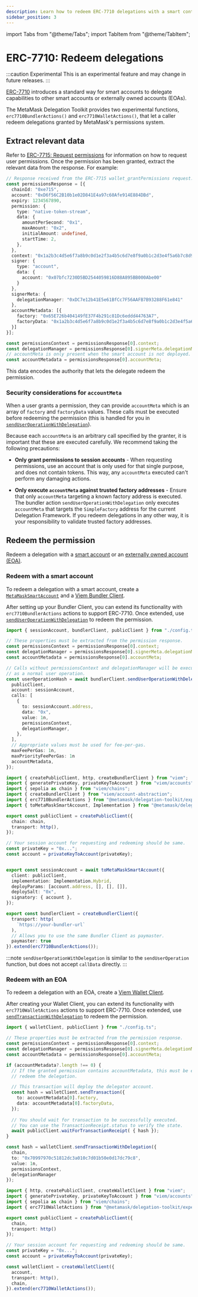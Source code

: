 ```yaml
---
description: Learn how to redeem ERC-7710 delegations with a smart contract account or an externally owned account (EOA).
sidebar_position: 3
---
```


import Tabs from "@theme/Tabs";
import TabItem from "@theme/TabItem";

# ERC-7710: Redeem delegations

:::caution Experimental
This is an experimental feature and may change in future releases.
:::

[ERC-7710](https://eip.tools/eip/7710) introduces a standard way for smart accounts to delegate capabilities to other
smart accounts or externally owned accounts (EOAs).

The MetaMask Delegation Toolkit provides two experimental functions, `erc7710BundlerActions()` and `erc7710WalletActions()`, that let
a caller redeem delegations granted by MetaMask's permissions system.

## Extract relevant data

Refer to [ERC-7715: Request permissions](erc-7715-request-permissions.md) for information on how to request user permissions.
Once the permission has been granted, extract the relevant data from the response.
For example:

```typescript
// Response received from the ERC-7715 wallet_grantPermissions request.
const permissionsResponse = [{
  chainId: "0xe715",
  account: "0xD6f56C2B10b1e02D841E4a97c60Afe914E884DBd",
  expiry: 1234567890,
  permission: {
    type: "native-token-stream",
    data: {
      amountPerSecond: "0x1",
      maxAmount: "0x2",
      initialAmount: undefined,
      startTime: 2,
    },
  },
  context: "0x1a2b3c4d5e6f7a8b9c0d1e2f3a4b5c6d7e8f9a0b1c2d3e4f5a6b7c8d9e0f1a2b3c4d5e6f7a8b9c0d1e2f3a4b5c6d7e8f9a0b1c2d3e4f5a6b7c8d9e0f1a2b3c4d5e6f7a8b9c0d1e2f3a4b5c6d7e8f9a0b1c2d3e4f5a6b7c8d9e0f1a2b3c4d"
  signer: {
    type: "account",
    data: {
      account: "0x07bfc7230D5BD2544059816D88A895BB000Abe00"
    }
  },
  signerMeta: {
    delegationManager: "0xDC7e12b41E5e61BfCc7F56AAFB7B93288F61e841"
  },
  accountMetadata: [{
    factory: "0x65E726b404149fE37F4b291c81Dc6eddd44763A7",
    factoryData: "0x1a2b3c4d5e6f7a8b9c0d1e2f3a4b5c6d7e8f9a0b1c2d3e4f5a6b7c8d9e0f1a2b3c4d5e6f7a8b9c0d1e2f3a4b5c6d7e8f9a0b1c2d3e4f5a6b7c8d9e0f1a2b3c4d5e6f7a8b9c0d1e2f3a4b5c6d7e8f9a0b1c2d3e4f5a6b7c8d9e0f1a2b"
  }]
}];

const permissionsContext = permissionsResponse[0].context;
const delegationManager = permissionsResponse[0].signerMeta.delegationManager;
// accountMeta is only present when the smart account is not deployed.
const accountMetadata = permissionsResponse[0].accountMeta;
```

This data encodes the authority that lets the delegate redeem the permission.

### Security considerations for `accountMeta`

When a user grants a permission, they can provide `accountMeta` which is an array of `factory` and `factoryData` values.
These calls must be executed before redeeming the permission (this is handled for you in [`sendUserOperationWithDelegation`](../reference/api/experimental-actions/bundler-client.md#senduseroperationwithdelegation)).

Because each `accountMeta` is an arbitrary call specified by the granter, it is important that these are executed carefully.
We recommend taking the following precautions:

- **Only grant permissions to session accounts** - When requesting permissions, use an account that is only used for that single purpose, and does not contain tokens.
This way, any `accountMeta` executed can't perform any damaging actions.

- **Only execute `accountMeta` against trusted factory addresses** - Ensure that only `accountMeta` targeting a known factory address is executed.
The bundler action `sendUserOperationWithDelegation` only executes `accountMeta` that targets the `SimpleFactory` address for the current Delegation Framework.
If you redeem delegations in any other way, it is your responsibility to validate trusted factory addresses.

## Redeem the permission

Redeem a delegation with a [smart account](#redeem-with-a-smart-account) or an [externally owned account (EOA)](#redeem-with-an-eoa).

### Redeem with a smart account

To redeem a delegation with a smart account, create a [`MetaMaskSmartAccount`](../how-to/create-smart-account/index.md#create-a-metamasksmartaccount)
and a [Viem Bundler Client](https://viem.sh/account-abstraction/clients/bundler).

After setting up your Bundler Client, you can extend its functionality with `erc7710BundlerActions` actions to support ERC-7710. Once extended, use [`sendUserOperationWithDelegation`](../reference/api/experimental-actions/bundler-client.md#senduseroperationwithdelegation) to redeem the permission.

<Tabs>
<TabItem value="example.ts">

```typescript
import { sessionAccount, bundlerClient, publicClient } from "./config.ts";

// These properties must be extracted from the permission response.
const permissionsContext = permissionsResponse[0].context;
const delegationManager = permissionsResponse[0].signerMeta.delegationManager;
const accountMetadata = permissionsResponse[0].accountMeta;

// Calls without permissionsContext and delegationManager will be executed 
// as a normal user operation.
const userOperationHash = await bundlerClient.sendUserOperationWithDelegation({
  publicClient,
  account: sessionAccount,
  calls: [
    {
      to: sessionAccount.address,
      data: "0x",
      value: 1n,
      permissionsContext,
      delegationManager,
    },
  ],
  // Appropriate values must be used for fee-per-gas. 
  maxFeePerGas: 1n,
  maxPriorityFeePerGas: 1n
  accountMetadata,
});
```
</TabItem>

<TabItem value="config.ts">

```typescript
import { createPublicClient, http, createBundlerClient } from "viem";
import { generatePrivateKey, privateKeyToAccount } from "viem/accounts";
import { sepolia as chain } from "viem/chains";
import { createBundlerClient } from "viem/account-abstraction";
import { erc7710BundlerActions } from "@metamask/delegation-toolkit/experimental";
import { toMetaMaskSmartAccount, Implementation } from "@metamask/delegation-toolkit";

export const publicClient = createPublicClient({
  chain: chain,
  transport: http(),
});

// Your session account for requesting and redeeming should be same.
const privateKey = "0x...";
const account = privateKeyToAccount(privateKey);


export const sessionAccount = await toMetaMaskSmartAccount({
  client: publicClient,
  implementation: Implementation.Hybrid,
  deployParams: [account.address, [], [], []],
  deploySalt: "0x",
  signatory: { account },
});

export const bundlerClient = createBundlerClient({
  transport: http(
    `https://your-bundler-url`
  ),
  // Allows you to use the same Bundler Client as paymaster.
  paymaster: true
}).extend(erc7710BundlerActions());
```
</TabItem>
</Tabs>

:::note
`sendUserOperationWithDelegation` is similar to the `sendUserOperation` function, but does not accept `callData` directly.
:::

### Redeem with an EOA

To redeem a delegation with an EOA, create a [Viem Wallet Client](https://viem.sh/docs/clients/wallet).

After creating your Wallet Client, you can extend its functionality with `erc7710WalletActions` actions to support ERC-7710. Once extended, use [`sendTransactionWithDelegation`](../reference/api/experimental-actions/wallet-client.md#sendtransactionwithdelegation) to redeem the permission.

<Tabs>
<TabItem value="example.ts">

```typescript
import { walletClient, publicClient } from "./config.ts";

// These properties must be extracted from the permission response.
const permissionsContext = permissionsResponse[0].context;
const delegationManager = permissionsResponse[0].signerMeta.delegationManager;
const accountMetadata = permissionsResponse[0].accountMeta;

if (accountMetadata?.length !== 0) {
  // If the granted permission contains accountMetadata, this must be executed before attempting to 
  // redeem the delegation.

  // This transaction will deploy the delegator account.
  const hash = walletClient.sendTransaction({
    to: accountMetadata[0].factory,
    data: accountMetadata[0].factoryData,
  });
  
  // You should wait for transaction to be successfully executed.
  // You can use the TransactionReceipt.status to verify the state.
  await publicClient.waitForTransactionReceipt( { hash });
}

const hash = walletClient.sendTransactionWithDelegation({
  chain,
  to: "0x70997970c51812dc3a010c7d01b50e0d17dc79c8",
  value: 1n,
  permissionsContext,
  delegationManager
});
```
</TabItem>

<TabItem value="config.ts">

```typescript
import { http, createPublicClient, createWalletClient } from "viem";
import { generatePrivateKey, privateKeyToAccount } from "viem/accounts";
import { sepolia as chain } from "viem/chains";
import { erc7710WalletActions } from "@metamask/delegation-toolkit/experimental";

export const publicClient = createPublicClient({
  chain,
  transport: http()
});

// Your session account for requesting and redeeming should be same.
const privateKey = "0x...";
const account = privateKeyToAccount(privateKey);

const walletClient = createWalletClient({
  account,
  transport: http(),
  chain,
}).extend(erc7710WalletActions());
```
</TabItem>
</Tabs>
